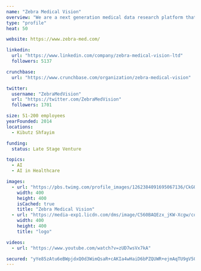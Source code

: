 ```yaml
---
name: "Zebra Medical Vision"
overview: "We are a next generation medical data research platform that will produce the needed amount of machine learning algorithms to provide scalable diagnostic to the next 1 billion people to join middle class. "
type: "profile"
heat: 50

website: https://www.zebra-med.com/

linkedin:
  url: "https://www.linkedin.com/company/zebra-medical-vision-ltd"
  followers: 5137

crunchbase:
  url: "https://www.crunchbase.com/organization/zebra-medical-vision"

twitter:
  username: "ZebraMedVision"
  url: "https://twitter.com/ZebraMedVision"
  followers: 1701

size: 51-200 employees
yearFounded: 2014
locations:
  - Kibutz Shfayim

funding:
  status: Late Stage Venture

topics:
  - AI
  - AI in Healthcare

images:
  - url: "https://pbs.twimg.com/profile_images/1262384091695067136/CkGO_NYY_400x400.png"
    width: 400
    height: 400
    isCached: true
    title: "Zebra Medical Vision"
  - url: "https://media-exp1.licdn.com/dms/image/C560BAQEzx_jKW-Xcgw/company-logo_200_200/0?e=1594857600&v=beta&t=COXLGu-koKyTtAN31V5vTayL0Zb89AxwNLXIqd5DebU"
    width: 400
    height: 400
    title: "logo"

videos:
  - url: "https://www.youtube.com/watch?v=zUD7wsVx7kA"

secured: "yYe85zAtu6eBWpjdxQ0d3WimQsaR+cAKIa4wHaiD6bPZQUWR+ejmAqTU9gV5057dLL3VTwEhBfuG6B60N7vQHNuq2l/u6l/+uH3m9Vdxpolqim/TCJ+RvOAvBzuUz9gtPQmq+BLOd3h9+A8U7m56pYqvyfe+zdSw3wphy80zAy0DLXxOvqLrHPqefbatgwOiFcLE0FKhiFQl3kUP4y4wnaCR6LeoaeOwYBNvMK13DqqcMHLngQuB2hSh2jFbgjtkc5gG3CICE9VouK7JAvzdMnqjLJ9dduOARTmMRDY5lF5XM93l+AoM44HIsNtG9VKMxR0GzbFlT28tDqIUVv09+2NE0Anq2vQqyP8n4IEbLttukcuKNIqZMr2jpCCRZGEd;O2SY3O3dOpyGMvI4M+yuEw=="
---
```


